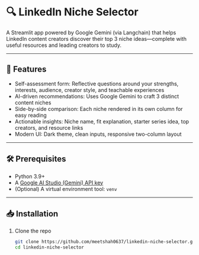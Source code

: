 # 🔍 LinkedIn Niche Selector

A Streamlit app powered by Google Gemini (via Langchain) that helps LinkedIn content creators discover their top 3 niche ideas—complete with useful resources and leading creators to study.

---

## 🚀 Features

- Self-assessment form: Reflective questions around your strengths, interests, audience, creator style, and teachable experiences  
- AI-driven recommendations: Uses Google Gemini to craft 3 distinct content niches  
- Side-by-side comparison: Each niche rendered in its own column for easy reading  
- Actionable insights: Niche name, fit explanation, starter series idea, top creators, and resource links  
- Modern UI: Dark theme, clean inputs, responsive two-column layout

---

## 🛠️ Prerequisites

- Python 3.9+  
- A [Google AI Studio (Gemini) API key](https://makersuite.google.com/)  
- (Optional) A virtual environment tool: `venv`

---

## 📥 Installation

1. Clone the repo  
   ```bash
   git clone https://github.com/meetshah0637/linkedin-niche-selector.git
   cd linkedin-niche-selector

